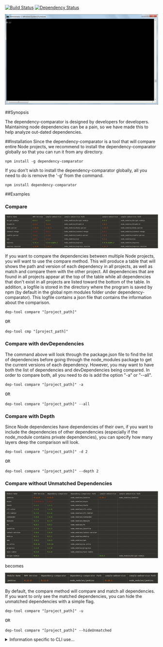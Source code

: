[![Build Status](https://travis-ci.org/TeamWolfpack/Dependency-Comparator.svg)](https://travis-ci.org/TeamWolfpack/Dependency-Comparator)
[![Dependency Status](https://david-dm.org/TeamWolfpack/Dependency-Comparator.svg)](https://david-dm.org/TeamWolfpack/Dependency-Comparator)

<p>
<img src="https://raw.githubusercontent.com/TeamWolfpack/Dependency-Comparator/dev/screenshots/Juicy Demo.gif" atl="Failed to load juicy demo">
</p>

##Synopsis
<p>The dependency-comparator is designed by developers for developers. Maintaining node dependencies can be a pain, so we have made this to help analyze out-dated dependencies.</p>

##Installation
Since the dependency-comparator is a tool that will compare entire Node projects, we recommend to install the dependency-comparator globally so that you can run it from any directory.

<pre><code>npm install -g dependency-comparator</code></pre>

If you don't wish to install the dependency-comparator globally, all you need to do is remove the '-g' from the command.

<pre><code>npm install dependency-comparator</code></pre>

##Examples

<h3 id="Compare">Compare</h3>
<img src="https://raw.githubusercontent.com/TeamWolfpack/Dependency-Comparator/dev/screenshots/Compare.JPG" atl="Failed to load screenshot of Compare Command">
<p>If you want to compare the dependencies between multiple Node projects, you will want to use the compare method. This will produce a table that will shows the path and version of each dependency in all projects, as well as match and compare them with the other project. All dependencies that are found in all projects appear at the top of the table while all dependencies that don't exist in all projects are listed toward the bottom of the table. In addition, a logfile is stored in the directory where the program is saved by npm (by default in the global npm modules folder under dependency-comparator).  This logfile contains a json file that contains the information about the comparison.</p>

<pre><code>dep-tool compare "[project_path]"</code>

OR

<code>dep-tool cmp "[project_path]"</code></pre>

<h3 id="devDependencies">Compare with devDependencies</h3>
The command above will look through the package.json file to find the list of dependencies before going through the node_modules package to get the current versions of each dependency. However, you may want to have both the list of dependencies and devDependencies being compared. In order to compare both, all you need to do is add the option "-a" or "--all".

<pre><code>dep-tool compare "[project_path]" -a</code>

OR

<code>dep-tool compare "[project_path]" --all</code></pre>

<h3 id="CompareDepth">Compare with Depth</h3>
Since Node dependencies have dependencies of their own, if you want to include the dependencies of other dependencies (especially if the node_module contains private dependencies), you can specify how many layers deep the comparison will look.

<pre><code>dep-tool compare "[project_path]" -d 2</code>

OR

<code>dep-tool compare "[project_path]" --depth 2</code></pre>

<h3 id="HideUnmatched">Compare without Unmatched Dependencies</h3>
<img src="https://raw.githubusercontent.com/TeamWolfpack/Dependency-Comparator/dev/screenshots/Unhide%20Compare.JPG" alt="Failed to load screenshot Unhide Unmatched">
<p>becomes</p>
<img src="https://raw.githubusercontent.com/TeamWolfpack/Dependency-Comparator/dev/screenshots/Hide%20Compare.JPG" alt="Failed to load screenshot Hide Unmatched">
<p>By default, the compare method will compare and match all dependencies. If you want to only see the matched dependencies, you can hide the unmatched dependencies with a simple flag.</p>

<pre><code>dep-tool compare "[project_path]" -u</code>

OR

<code>dep-tool compare "[project_path]" --hideUnmatched</code></pre>

<details>
  <summary>Information specific to CLI use...</summary>

  <h3 id="CompareColorConfig">Compare Color Configuration</h3>
  Since the default color scheme for identifying how out-of-date a dependency is consists of red and green, a common colorblind color pair, we added a Color Blind color configuration to help solve that. These color schemes can be changed and this is explain more in the <a href="#ColorConfig">Color Configuration</a> section. <b>NOTE:</b> In order to use this option, xTerm needs to be supported in your OS.

  <pre><code>dep-tool compare "[project_path]" -c "ColorBlind"</code>

  OR

  <code>dep-tool compare "[project_path]" --colorConfig "ColorBlind"</code></pre>

  <h3 id="ColorLegend">Compare with a Color Legend</h3>
  <img src="https://raw.githubusercontent.com/TeamWolfpack/Dependency-Comparator/dev/screenshots/Color%20Legend.JPG" alt="Failed to load screenshot of Color Legend Command">
  <p>When running the compare method, the dependencies in the table are colored depending on how out-of-date they are. If you want to see a color legend, you just need to add a flag to the command to have it displayed below your table.</p>

  <pre><code>dep-tool compare "[project_path]" -l</code>

  OR

  <code>dep-tool compare "[project_path]" --colorLegend</code></pre>

  <h3 id="SummaryTable">Compare without a Summary Table</h3>
  <p>By default, a summary of the results will be displayed below the comparison table. If you want to hide the summary from being displayed, you can add the following flag to your command.</p>

  <pre><code>dep-tool compare "[project_path]" -s</code>

  OR

  <code>dep-tool compare "[project_path]" --hideSummary</code></pre>

  <h3 id="Summary">Summary</h3>
  <img src="https://raw.githubusercontent.com/TeamWolfpack/Dependency-Comparator/dev/screenshots/Summary.JPG" alt="Failed to load screenshot of Summary Command">
  <p>By default, a summary of the results will be displayed below the comparison table. If you want to hide the summary from being displayed, you can add the following flag to your command. The <a href="#CompareDepth">depth</a>, <a href="#devDependencies">all</a>, and <a href="#HideUnmatched">hideUnmatched</a> flags can also be used with the summary command.</p>

  <pre><code>dep-tool summary "[project_path]"</code>

  OR

  <code>dep-tool sum "[project_path]"</code></pre>

  <h3 id="SummaryWithTable">Summary With Table</h3>
  <p>In case you are using the summary command and realize you want to see a table, instead of having to retype a new command, you can just use the showTable flag.</p>

  <pre><code>dep-tool summary "[project_path]" -t</code>

  OR

  <code>dep-tool summary "[project_path]" --showTable</code></pre>

  <h2 id="ColorConfig">Color Configuration</h2>
  In order to color code the version number of each dependency to show any differences, the program looks at the colorConfig.json file. The program uses the [cli-color](https://www.npmjs.com/package/cli-color) node module in order to color the text in the terminal. If the terminal being used supports [xTerm colors](https://gist.github.com/jasonm23/2868981), then the colorConfig.json file can be modified to the users preference. <b>NOTE:</b> When updating to a newer version of the tool, the colorConfig.json file may be reset to the default values.

</details>